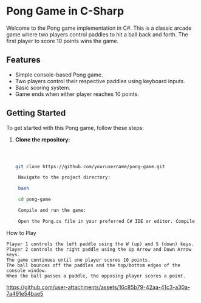 # Pong Game in C-Sharp

Welcome to the Pong game implementation in C#. This is a classic arcade game where two players control paddles to hit a ball back and forth. The first player to score 10 points wins the game.


## Features

- Simple console-based Pong game.
- Two players control their respective paddles using keyboard inputs.
- Basic scoring system.
- Game ends when either player reaches 10 points.

## Getting Started

To get started with this Pong game, follow these steps:

1. **Clone the repository:**

   ```bash



   git clone https://github.com/yourusername/pong-game.git

    Navigate to the project directory:

    bash

    cd pong-game

    Compile and run the game:

    Open the Pong.cs file in your preferred C# IDE or editor. Compile and run the project. You should see the game running in your console window.

How to Play

    Player 1 controls the left paddle using the W (up) and S (down) keys.
    Player 2 controls the right paddle using the Up Arrow and Down Arrow keys.
    The game continues until one player scores 10 points.
    The ball bounces off the paddles and the top/bottom edges of the console window.
    When the ball passes a paddle, the opposing player scores a point.
    
    
  https://github.com/user-attachments/assets/16c85b79-42aa-41c3-a30a-7a491e54bae5
